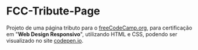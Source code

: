 
# FCC-Tribute-Page

Projeto de uma página tributo para o [freeCodeCamp.org](https://www.freecodecamp.org/learn/responsive-web-design/responsive-web-design-projects/build-a-tribute-page), para certificação em "**Web Design Responsivo**", utilizando HTML e CSS, podendo ser visualizado no site [codepen.io](https://codepen.io/rsbastos/full/ExKyXPK).

